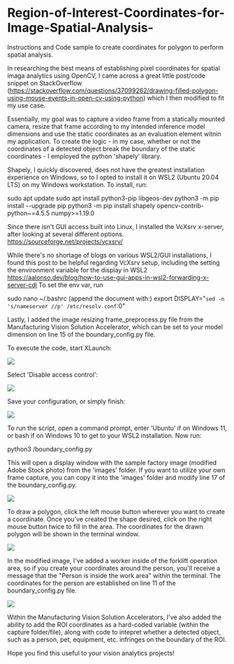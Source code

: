 # Region-of-Interest-Coordinates-for-Image-Spatial-Analysis-
Instructions and Code sample to create coordinates for polygon to perform spatial analysis.

In researching the best means of establishing pixel coordinates for spatial imaga analytics using OpenCV, I came across a great little post/code snippet on StackOverflow (https://stackoverflow.com/questions/37099262/drawing-filled-polygon-using-mouse-events-in-open-cv-using-python) which I then modified to fit my use case. 

Essentially, my goal was to capture a video frame from a statically mounted camera, resize that frame according to my intended inference model dimensions and use the static coordinates as an evaluation element witnin my application.  To create the logic - in my case, whether or not the coordinates of a detected object break the boundary of the static coordinates - I employed the python 'shapely' library.

Shapely, I quickly discovered, does not have the greatest installation experience on Windows, so to I opted to install it on WSL2 (Ubuntu 20.04 LTS) on my Windows workstation.  To install, run:

sudo apt update 
sudo apt install python3-pip libgeos-dev
python3 -m pip install --upgrade pip
python3 -m pip install shapely opencv-contrib-python~=4.5.5 numpy>=1.19.0

Since there isn't GUI access built into Linux, I installed the VcXsrv x-server, after looking at several different options. https://sourceforge.net/projects/vcxsrv/ 

While there's no shortage of blogs on various WSL2/GUI installations, I found this post to be helpful regarding VcXsrv setup, including the setting the environment variable for the display in WSL2 https://aalonso.dev/blog/how-to-use-gui-apps-in-wsl2-forwarding-x-server-cdj  To set the env var, run 

sudo nano ~/.bashrc
(append the document with:)
export DISPLAY="`sed -n 's/nameserver //p' /etc/resolv.conf`:0" 

Lastly, I added the image resizing frame_preprocess.py file from the Manufacturing Vision Solution Accelerator, which can be set to your model dimension on line 15 of the boundary_config.py file.

To execute the code, start XLaunch:

![](assets/xserve1.png)

Select 'Disable access control':

![](assets/xserve2.png)

Save your configuration, or simply finish:

![](assets/xserve1.png)

To run the script, open a command prompt, enter 'Ubuntu' if on Windows 11, or bash if on Windows 10 to get to your WSL2 installation. Now run: 

python3 <path to directory>/boundary_config.py

This will open a display window with the sample factory image (modified Adobe Stock photo) from the 'images' folder.  If you want to utilize your own frame capture, you can copy it into the 'images' folder and modify line 17 of the boundary_config.py.

![](assets/no_polygon.png)

To draw a polygon, click the left mouse button wherever you want to create a coordinate.  Once you've created the shape desired, click on the right mouse button twice to fill in the area. The coordinates for the drawn polygon will be shown in the terminal window.

![](assets/drawn_polygon.png)

In the modified image, I've added a worker inside of the forklift operation area, so if you create your coordinates around the person, you'll receive a message that the "Person is inside the work area" within the terminal.  The coordinates for the person are established on line 11 of the boundary_config.py file.

![](assets/drawn_polygon_infraction.png)

Within the Manufacturing Vision Solution Accelerators, I've also added the ability to add the ROI coordinates as a hard-coded variable (within the capture folder/file), along with code to intepret whether a detected object, such as a person, pet, equipment, etc. infringes on the boundary of the ROI.

Hope you find this useful to your vision analytics projects!